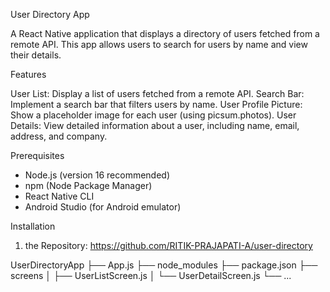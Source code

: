 User Directory App

A React Native application that displays a directory of users fetched from a remote API. This app allows users to search for users by name and view their details.

Features

User List: Display a list of users fetched from a remote API.
Search Bar: Implement a search bar that filters users by name.
User Profile Picture: Show a placeholder image for each user (using picsum.photos).
User Details: View detailed information about a user, including name, email, address, and company.

Prerequisites

- Node.js (version 16 recommended)
- npm (Node Package Manager)
- React Native CLI
- Android Studio (for Android emulator)

Installation

1. the Repository:
   https://github.com/RITIK-PRAJAPATI-A/user-directory

UserDirectoryApp
├── App.js
├── node_modules
├── package.json
├── screens
│   ├── UserListScreen.js
│   └── UserDetailScreen.js
└── ...
